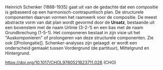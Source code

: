 Heinrich Schenker (1868-1935) gaat uit van de gedachte dat een compositie is gebaseerd op een harmonisch-contrapuntisch plan. De structurele componenten daarvan vormen het raamwerk voor de compositie. De meest abstracte vorm van dat plan wordt gevormd door de **Ursatz**, bestaande uit een bovenstem met de naam Urlinie (3-2-1) en een bas met de naam Grundbrechung (1-5-1). Het componeren bestaat in zijn visie uit het "Auskomponieren" of prolongeren van deze structurele componenten. Zie ook [[Prolongatie]].
Schenker-analyses zijn gelaagd: er wordt een onderscheid gemaakt tussen Vordergrund (de partituur), Mittelgrund en Hintergrund. 

https://doi.org/10.1017/CHOL9780521623711.028
(CHO)